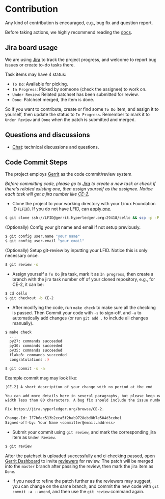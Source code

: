 # Contribution
Any kind of contribution is encouraged, e.g., bug fix and question report.

Before taking actions, we highly recommend reading the [docs](../README.md).

## Jira board usage

We are using [Jira](https://jira.hyperledger.org/projects/CE) to track the project progress, and welcome to report bug issues or create to-do tasks there.

Task items may have 4 status:

* `To Do`: Available for picking.
* `In Progress`: Picked by someone (check the assignee) to work on.
* `Under Review`: Related patchset has been submitted for review.
* `Done`: Patchset merged, the item is done.

So If you want to contribute, create or find some `To Do` item, and assign it to yourself, then update the status to `In Progress`. Remember to mark it to `Under Review` and `Done` when the patch is submitted and merged.

## Questions and discussions

* [Chat](https://chat.hyperledger.org/channel/cello): technical discussions and questions.

## Code Commit Steps

The project employs [Gerrit](https://gerrit.hyperledger.org) as the code commit/review system.

*Before committing code, please go to [Jira](https://jira.hyperledger.org/projects/CE) to create a new task or check if there's related existing one, then assign yourself as the assignee. Notice each task will get a jira number like [CE-2](https://jira.hyperledger.org/browse/CE-2).*

* Clone the project to your working directory with your Linux Foundation ID (`LFID`). If you do not have LFID, can [apply one](https://identity.linuxfoundation.org).

```sh
$ git clone ssh://LFID@gerrit.hyperledger.org:29418/cello && scp -p -P 29418 LFID@gerrit.hyperledger.org:hooks/commit-msg cello/.git/hooks/
```

(Optionally) Config your git name and email if not setup previously.

```sh
$ git config user.name "your name"
$ git config user.email "your email"
```

(Optionally) Setup git-review by inputting your LFID. Notice this is only necessary once.
```sh
$ git review -s
```

* Assign yourself a `To Do` jira task, mark it as `In progress`, then create a branch with the jira task number off of your cloned repository, e.g., for CE-2, it can be:

```sh
$ cd cello
$ git checkout -b CE-2
```

* After modifying the code, run `make check` to make sure all the checking is passed. Then Commit your code with `-s` to sign-off, and `-a` to automatically add changes (or run `git add .` to include all changes manually).

```sh
$ make check
  ...
  py27: commands succeeded
  py30: commands succeeded
  py35: commands succeeded
  flake8: commands succeeded
  congratulations :)

$ git commit -s -a
```

Example commit msg may look like:

```sh
[CE-2] A short description of your change with no period at the end

You can add more details here in several paragraphs, but please keep each line
width less than 80 characters. A bug fix should include the issue number.

Fix https://jira.hyperledger.org/browse/CE-2.

Change-Id: IF7b6ac513b2eca5f2bab9728ebd8b7e504d3cebe1
Signed-off-by: Your Name <committer@email.address>
```

* Submit your commit using `git review`, and mark the corresponding jira item as `Under Review`.

```sh
$ git review
```

After the patchset is uploaded successfully and ci checking passed, open [Gerrit Dashboard](https://gerrit.hyperledger.org/r/#/dashboard/self) to invite [reviewers](https://wiki.hyperledger.org/projects/cello#contributors) for review. The patch will be merged into the `master` branch after passing the review, then mark the jira item as `Done`.

* If you need to refine the patch further as the reviewers may suggest, you can change on the same branch, and commit the new code with `git commit -a --amend`, and then use the `git review` command again.
